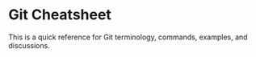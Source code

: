 # Git Cheatsheet
This is a quick reference for Git terminology, commands, examples, and discussions.